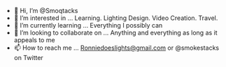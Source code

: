 - 👋 Hi, I’m @Smoqtacks
- 👀 I’m interested in ... Learning. Lighting Design. Video Creation. Travel. 
- 🌱 I’m currently learning ... Everything I possibly can
- 💞️ I’m looking to collaborate on ... Anything and everything as long as it appeals to me
- 📫 How to reach me ... Ronniedoeslights@gmail.com or @smokestacks on Twitter

<!---
Smoqtacks/Smoqtacks is a ✨ special ✨ repository because its `README.md` (this file) appears on your GitHub profile.
You can click the Preview link to take a look at your changes.
--->
